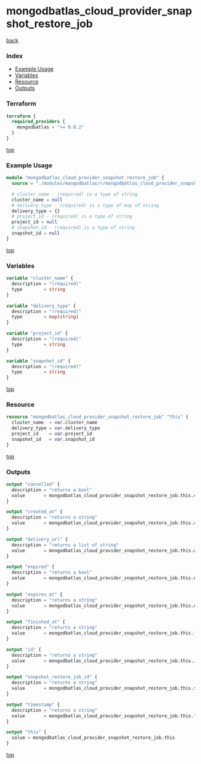 # mongodbatlas_cloud_provider_snapshot_restore_job

[back](../mongodbatlas.md)

### Index

- [Example Usage](#example-usage)
- [Variables](#variables)
- [Resource](#resource)
- [Outputs](#outputs)

### Terraform

```terraform
terraform {
  required_providers {
    mongodbatlas = ">= 0.8.2"
  }
}
```

[top](#index)

### Example Usage

```terraform
module "mongodbatlas_cloud_provider_snapshot_restore_job" {
  source = "./modules/mongodbatlas/r/mongodbatlas_cloud_provider_snapshot_restore_job"

  # cluster_name - (required) is a type of string
  cluster_name = null
  # delivery_type - (required) is a type of map of string
  delivery_type = {}
  # project_id - (required) is a type of string
  project_id = null
  # snapshot_id - (required) is a type of string
  snapshot_id = null
}
```

[top](#index)

### Variables

```terraform
variable "cluster_name" {
  description = "(required)"
  type        = string
}

variable "delivery_type" {
  description = "(required)"
  type        = map(string)
}

variable "project_id" {
  description = "(required)"
  type        = string
}

variable "snapshot_id" {
  description = "(required)"
  type        = string
}
```

[top](#index)

### Resource

```terraform
resource "mongodbatlas_cloud_provider_snapshot_restore_job" "this" {
  cluster_name  = var.cluster_name
  delivery_type = var.delivery_type
  project_id    = var.project_id
  snapshot_id   = var.snapshot_id
}
```

[top](#index)

### Outputs

```terraform
output "cancelled" {
  description = "returns a bool"
  value       = mongodbatlas_cloud_provider_snapshot_restore_job.this.cancelled
}

output "created_at" {
  description = "returns a string"
  value       = mongodbatlas_cloud_provider_snapshot_restore_job.this.created_at
}

output "delivery_url" {
  description = "returns a list of string"
  value       = mongodbatlas_cloud_provider_snapshot_restore_job.this.delivery_url
}

output "expired" {
  description = "returns a bool"
  value       = mongodbatlas_cloud_provider_snapshot_restore_job.this.expired
}

output "expires_at" {
  description = "returns a string"
  value       = mongodbatlas_cloud_provider_snapshot_restore_job.this.expires_at
}

output "finished_at" {
  description = "returns a string"
  value       = mongodbatlas_cloud_provider_snapshot_restore_job.this.finished_at
}

output "id" {
  description = "returns a string"
  value       = mongodbatlas_cloud_provider_snapshot_restore_job.this.id
}

output "snapshot_restore_job_id" {
  description = "returns a string"
  value       = mongodbatlas_cloud_provider_snapshot_restore_job.this.snapshot_restore_job_id
}

output "timestamp" {
  description = "returns a string"
  value       = mongodbatlas_cloud_provider_snapshot_restore_job.this.timestamp
}

output "this" {
  value = mongodbatlas_cloud_provider_snapshot_restore_job.this
}
```

[top](#index)
